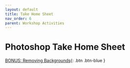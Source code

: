 ```yaml
---
layout: default
title: Take Home Sheet
nav_order: 6
parent: Workshop Activities
---
```

# Photoshop Take Home Sheet

[BONUS: Removing Backgrounds](remove-background.html){: .btn .btn-blue }
